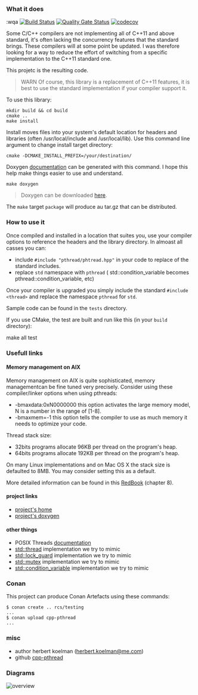 ### What it does

:wqa
[![Build Status](https://travis-ci.com/HerbertKoelman/cpp-pthread.svg?branch=master)](https://travis-ci.com/HerbertKoelman/cpp-pthread) [![Quality Gate Status](https://sonarcloud.io/api/project_badges/measure?project=HerbertKoelman_cpp-pthread&metric=alert_status)](https://sonarcloud.io/dashboard?id=HerbertKoelman_cpp-pthread)  [![codecov](https://codecov.io/gh/HerbertKoelman/cpp-pthread/branch/master/graph/badge.svg)](https://codecov.io/gh/HerbertKoelman/cpp-pthread)

Some C/C++ compilers are not implementing all of C++11 and above standard, it's often lacking the concurrency features that the standard brings. These compilers will at some point be updated. I was therefore looking for a way to reduce the effort of switching from a specific implementation to the C++11 standard one.

This projetc is the resulting code.

> WARN Of course, this library is a replacement of C++11 features, it is best to use the standard implementation if your compiler support it.

To use this library:

    mkdir build && cd build
    cmake ..
    make install

Install moves files into your system's default location for headers and libraries (often /usr/local/include and /usr/local/lib). Use this command line argument to change install target directory:

    cmake -DCMAKE_INSTALL_PREFIX=/your/destination/

Doxygen [documentation](http://herbertkoelman.github.io/cpp-pthread/doc/html/) can be generated with this command. I hope this help make things easier to use and understand.

    make doxygen

> Doxygen can be downloaded [here](http://www.stack.nl/~dimitri/doxygen/index.html).

The `make` target `package` will produce au tar.gz that can be distributed.

### How to use it

Once compiled and installed in a location that suites you, use your compiler options to reference the headers and the library directory. In almoast all casses you can:
* include `#include "pthread/phtread.hpp"` in your code to replace of the standard includes.
* replace `std` namespace  with `pthread` ( std::condition_variable becomes pthread::condition_variable, etc)

Once your compiler is upgraded you simply include the standard `#include <thread>` and replace the namespace `pthread` for `std`. 

Sample code can be found in the `tests` directory.

If you use CMake, the test are built and run like this (in your `build` directory):

   make all test
   
 
### Usefull links

#### Memory management on AIX

Memory management on AIX is quite sophisticated, memory managementcan be fine tuned very precisely. Consider using these compiler/linker options when using pthreads:
* -bmaxdata:0xN0000000 this option activates the large memory model, N is a number in the range of [1-8].
* -bmaxmem=-1 this option tells the compiler to use as much memory it needs to optimize your code.

Thread stack size:
* 32bits programs allocate 96KB per thread on the program's heap.
* 64bits programs allocate 192KB per thread on the program's heap.

On many Linux implementations and on Mac OS X the stack size is defaulted to 8MB. You may consider setting this as a default.

More detailed information can be found in this [RedBook](http://www.redbooks.ibm.com/redbooks/pdfs/sg245674.pdf) (chapter 8).

#### project links

* [project's home](https://github.com/HerbertKoelman/cpp-pthread)
* [project's doxygen](http://herbertkoelman.github.io/cpp-pthread/doc/html/)

#### other things

* POSIX Threads [documentation](http://pubs.opengroup.org/onlinepubs/007908799/xsh/threads.html)
* [std::thread](http://en.cppreference.com/w/cpp/thread/thread) implementation we try to mimic
* [std::lock_guard](http://en.cppreference.com/w/cpp/thread/lock_guard/lock_guard)  implementation we try to mimic 
* [std::mutex](http://en.cppreference.com/w/cpp/thread/mutex) implementation we try to mimic
* [std::condition_variable](http://en.cppreference.com/w/cpp/thread/condition_variable) implementation we try to mimic

### Conan

This project can produce Conan Artefacts using these commands:

    $ conan create .. rcs/testing
    ...
    $ conan upload cpp-pthread
    ...

### misc

* author herbert koelman (herbert.koelman@me.com)
* github [cpp-pthread](https://github.com/HerbertKoelman/cpp-pthread)

### Diagrams

![overview](diagrams/threads-classes.png)
